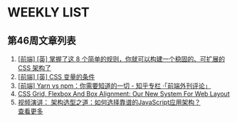 # WEEKLY LIST        
## 第46周文章列表       
1. [[前端] [英] 掌握了这 8 个简单的规则，你就可以构建一个稳固的、可扩展的 CSS 架构了](http://gold.xitu.io/entry/58219292128fe1005a190fd2)       
2. [[前端] [英] CSS 变量的条件](http://gold.xitu.io/entry/58219fe3128fe1005a19a08f)       
3. [[前端] Yarn vs npm：你需要知道的一切 - 知乎专栏 ·「前端外刊评论」](http://gold.xitu.io/entry/5821f387570c350060c115cd)       
4. [CSS Grid, Flexbox And Box Alignment: Our New System For Web Layout](https://www.smashingmagazine.com/2016/11/css-grids-flexbox-and-box-alignment-our-new-system-for-web-layout/)       
5. [视频演讲： 架构选型之道：如何选择靠谱的JavaScript应用架构？](http://www.infoq.com/cn/presentations/how-to-choose-a-reliable-javascript-application-architecture?utm_campaign=infoq_content&utm_source=infoq&utm_medium=feed&utm_term=global)       
[查看更多](https://github.com/iv-web/ivweb-weekly/blob/master/weekly/2016/week_46/)